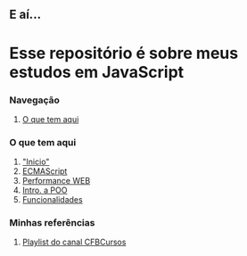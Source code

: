 <h2>E aí...</h2>
<h1>Esse repositório é sobre meus estudos em JavaScript</h1>
<h3>Navegação</h3>
<ol>
    <li>
        <a href="https://github.com/GustavoGomesDias/estudos-js#o-que-tem-aqui">O que tem aqui</a>
    </li>
</ol>

<h3>O que tem aqui</h3>
<ol>
    <li>
        <a href="https://github.com/GustavoGomesDias/estudos-js/tree/master/inicio">"Inicio"</a>
    </li>
    <li>
        <a href="https://github.com/GustavoGomesDias/estudos-js/tree/master/es">ECMAScript</a>
    </li>
    <li>
        <a href="https://github.com/GustavoGomesDias/estudos-js/tree/master/conceitos1">Performance WEB</a>
    </li>
    <li>
        <a href="https://github.com/GustavoGomesDias/estudos-js/tree/master/POO">Intro. a POO</a>
    </li>
    <li>
        <a href="https://github.com/GustavoGomesDias/estudos-js/tree/master/funcionalidades">Funcionalidades</a>
    </li>
</ol>

<h3>Minhas referências</h3>
<ol>
    <li>
        <a href="https://www.youtube.com/playlist?list=PLx4x_zx8csUj3IbPQ4_X5jis_SkCol3eC">Playlist do canal CFBCursos</a>
    </li>
</ol>
